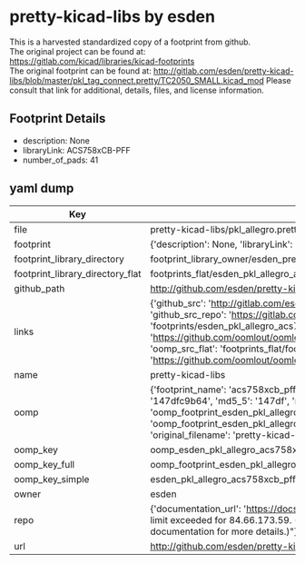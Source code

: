 # pretty-kicad-libs by esden  
This is a harvested standardized copy of a footprint from github.  
The original project can be found at:  
https://gitlab.com/kicad/libraries/kicad-footprints  
The original footprint can be found at:
http://gitlab.com/esden/pretty-kicad-libs/blob/master/pkl_tag_connect.pretty/TC2050_SMALL.kicad_mod
Please consult that link for additional, details, files, and license information.  
## Footprint Details
* description: None  
* libraryLink: ACS758xCB-PFF  
* number_of_pads: 41  
## yaml dump  
| Key | Value |  
| --- | --- |  
| file | pretty-kicad-libs/pkl_allegro.pretty/ACS758xCB-PFF.kicad_mod |  
| footprint | {'description': None, 'libraryLink': 'ACS758xCB-PFF', 'number_of_pads': 41} |  
| footprint_library_directory | footprint_library_owner/esden_pretty-kicad-libs |  
| footprint_library_directory_flat | footprints_flat/esden_pkl_allegro_acs758xcb_pff/working |  
| github_path | http://github.com/esden/pretty-kicad-libs/blob/master/pkl_allegro.pretty/ACS758xCB-PFF.kicad_mod |  
| links | {'github_src': 'http://gitlab.com/esden/pretty-kicad-libs/blob/master/pkl_tag_connect.pretty/TC2050_SMALL.kicad_mod', 'github_src_repo': 'https://gitlab.com/kicad/libraries/kicad-footprints', 'oomp_bot': 'footprints/esden_pkl_allegro_acs758xcb_pff/working', 'oomp_bot_github': 'https://github.com/oomlout/oomlout_oomp_footprint_bot/tree/main/footprints/esden_pkl_allegro_acs758xcb_pff/working', 'oomp_src_flat': 'footprints_flat/footprints_flat/esden_pkl_allegro_acs758xcb_pff/working', 'oomp_src_flat_github': 'https://github.com/oomlout/oomlout_oomp_footprint_src/tree/main/footprints_flat/esden_pkl_allegro_acs758xcb_pff/working'} |  
| name | pretty-kicad-libs |  
| oomp | {'footprint_name': 'acs758xcb_pff', 'library_name': 'pkl_allegro', 'md5': '147dfc9b645a8568103b2d9883f3fb15', 'md5_10': '147dfc9b64', 'md5_5': '147df', 'md5_6': '147dfc', 'oomp_key': 'oomp_esden_pkl_allegro_acs758xcb_pff', 'oomp_key_extra': 'oomp_footprint_esden_pkl_allegro_acs758xcb_pff', 'oomp_key_full': 'oomp_footprint_esden_pkl_allegro_acs758xcb_pff_147dfc', 'oomp_key_simple': 'esden_pkl_allegro_acs758xcb_pff', 'original_filename': 'pretty-kicad-libs/pkl_allegro.pretty/ACS758xCB-PFF.kicad_mod', 'owner_name': 'esden'} |  
| oomp_key | oomp_esden_pkl_allegro_acs758xcb_pff |  
| oomp_key_full | oomp_footprint_esden_pkl_allegro_acs758xcb_pff |  
| oomp_key_simple | esden_pkl_allegro_acs758xcb_pff |  
| owner | esden |  
| repo | {'documentation_url': 'https://docs.github.com/rest/overview/resources-in-the-rest-api#rate-limiting', 'message': "API rate limit exceeded for 84.66.173.59. (But here's the good news: Authenticated requests get a higher rate limit. Check out the documentation for more details.)"} |  
| url | http://github.com/esden/pretty-kicad-libs |  

